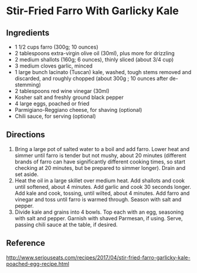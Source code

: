 # Stir-Fried Farro With Garlicky Kale

## Ingredients
- 1 1/2 cups farro (300g; 10 ounces)  
- 2 tablespoons extra-virgin olive oil (30ml), plus more for drizzling  
- 2 medium shallots (160g; 6 ounces), thinly sliced (about 3/4 cup)  
- 3 medium cloves garlic, minced  
- 1 large bunch lacinato (Tuscan) kale, washed, tough stems removed and discarded, and roughly chopped (about 300g ; 10 ounces after de-stemming)  
- 2 tablespoons red wine vinegar (30ml)  
- Kosher salt and freshly ground black pepper  
- 4 large eggs, poached or fried  
- Parmigiano-Reggiano cheese, for shaving (optional)  
- Chili sauce, for serving (optional)  

## Directions
1. Bring a large pot of salted water to a boil and add farro. Lower heat and simmer until farro is tender but not mushy, about 20 minutes (different brands of farro can have significantly different cooking times, so start checking at 20 minutes, but be prepared to simmer longer). Drain and set aside.  
2. Heat the oil in a large skillet over medium heat. Add shallots and cook until softened, about 4 minutes. Add garlic and cook 30 seconds longer. Add kale and cook, tossing, until wilted, about 4 minutes. Add farro and vinegar and toss until farro is warmed through. Season with salt and pepper.  
3. Divide kale and grains into 4 bowls. Top each with an egg, seasoning with salt and pepper. Garnish with shaved Parmesan, if using. Serve, passing chili sauce at the table, if desired.  

## Reference
http://www.seriouseats.com/recipes/2017/04/stir-fried-farro-garlicky-kale-poached-egg-recipe.html
